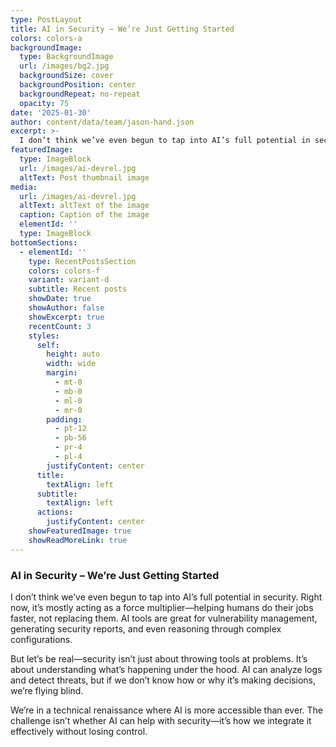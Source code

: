 ```yaml
---
type: PostLayout
title: AI in Security – We’re Just Getting Started
colors: colors-a
backgroundImage:
  type: BackgroundImage
  url: /images/bg2.jpg
  backgroundSize: cover
  backgroundPosition: center
  backgroundRepeat: no-repeat
  opacity: 75
date: '2025-01-30'
author: content/data/team/jason-hand.json
excerpt: >-
  I don’t think we’ve even begun to tap into AI’s full potential in security. Right now, it’s mostly acting as a force multiplier—helping humans do their jobs faster, not replacing them. AI tools are great for vulnerability management, generating security reports, and even reasoning through complex configurations.
featuredImage:
  type: ImageBlock
  url: /images/ai-devrel.jpg
  altText: Post thumbnail image
media:
  url: /images/ai-devrel.jpg
  altText: altText of the image
  caption: Caption of the image
  elementId: ''
  type: ImageBlock
bottomSections:
  - elementId: ''
    type: RecentPostsSection
    colors: colors-f
    variant: variant-d
    subtitle: Recent posts
    showDate: true
    showAuthor: false
    showExcerpt: true
    recentCount: 3
    styles:
      self:
        height: auto
        width: wide
        margin:
          - mt-0
          - mb-0
          - ml-0
          - mr-0
        padding:
          - pt-12
          - pb-56
          - pr-4
          - pl-4
        justifyContent: center
      title:
        textAlign: left
      subtitle:
        textAlign: left
      actions:
        justifyContent: center
    showFeaturedImage: true
    showReadMoreLink: true
---
```


### AI in Security – We’re Just Getting Started

I don’t think we’ve even begun to tap into AI’s full potential in security. Right now, it’s mostly acting as a force multiplier—helping humans do their jobs faster, not replacing them. AI tools are great for vulnerability management, generating security reports, and even reasoning through complex configurations.

But let’s be real—security isn’t just about throwing tools at problems. It’s about understanding what’s happening under the hood. AI can analyze logs and detect threats, but if we don’t know how or why it’s making decisions, we’re flying blind.

We’re in a technical renaissance where AI is more accessible than ever. The challenge isn’t whether AI can help with security—it’s how we integrate it effectively without losing control.
